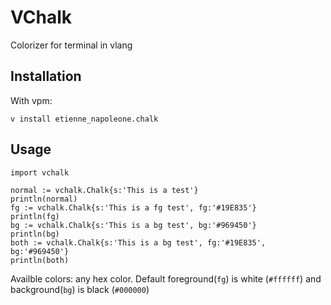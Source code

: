 # VChalk
Colorizer for terminal in vlang

## Installation

With vpm:

    v install etienne_napoleone.chalk

## Usage

```
import vchalk

normal := vchalk.Chalk{s:'This is a test'}
println(normal)
fg := vchalk.Chalk{s:'This is a fg test', fg:'#19E835'}
println(fg)
bg := vchalk.Chalk{s:'This is a bg test', bg:'#969450'}
println(bg)
both := vchalk.Chalk{s:'This is a bg test', fg:'#19E835',  bg:'#969450'}
println(both)
```
Availble colors: any hex color. Default foreground(`fg`) is white (`#ffffff`) and background(`bg`) is black (`#000000`)
